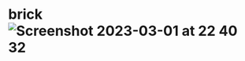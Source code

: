 # brick![Screenshot 2023-03-01 at 22 40 32](https://user-images.githubusercontent.com/32191898/222271446-954f59f2-c715-4813-822b-9028fdfbacc7.png)
